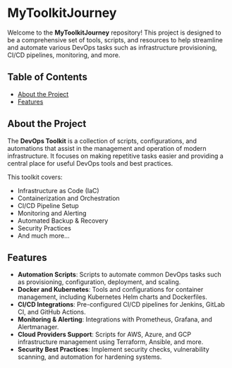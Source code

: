 # MyToolkitJourney

Welcome to the **MyToolkitJourney** repository! This project is designed to be a comprehensive set of tools, scripts, and resources to help streamline and automate various DevOps tasks such as infrastructure provisioning, CI/CD pipelines, monitoring, and more.

## Table of Contents
- [About the Project](#about-the-project)
- [Features](#features)

## About the Project
The **DevOps Toolkit** is a collection of scripts, configurations, and automations that assist in the management and operation of modern infrastructure. It focuses on making repetitive tasks easier and providing a central place for useful DevOps tools and best practices.

This toolkit covers:
- Infrastructure as Code (IaC)
- Containerization and Orchestration
- CI/CD Pipeline Setup
- Monitoring and Alerting
- Automated Backup & Recovery
- Security Practices
- And much more...

## Features
- **Automation Scripts**: Scripts to automate common DevOps tasks such as provisioning, configuration, deployment, and scaling.
- **Docker and Kubernetes**: Tools and configurations for container management, including Kubernetes Helm charts and Dockerfiles.
- **CI/CD Integrations**: Pre-configured CI/CD pipelines for Jenkins, GitLab CI, and GitHub Actions.
- **Monitoring & Alerting**: Integrations with Prometheus, Grafana, and Alertmanager.
- **Cloud Providers Support**: Scripts for AWS, Azure, and GCP infrastructure management using Terraform, Ansible, and more.
- **Security Best Practices**: Implement security checks, vulnerability scanning, and automation for hardening systems.


